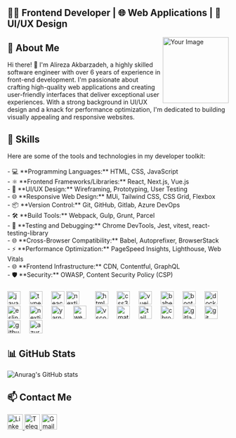 <h2 align="left">👨‍💻 Frontend Developer | 🌐 Web Applications | 🎨 UI/UX Design</h2>

<img align="right" height="150" src="https://your-new-image-url.com" alt="Your Image" />

<h2 align="left">🚀 About Me</h2>

<p align="left">
  Hi there! 👋 I'm Alireza Akbarzadeh, a highly skilled software engineer with over 6 years of experience in front-end development. I'm passionate about crafting high-quality web applications and creating user-friendly interfaces that deliver exceptional user experiences. With a strong background in UI/UX design and a knack for performance optimization, I'm dedicated to building visually appealing and responsive websites.
</p>

<h2 align="left">💼 Skills</h2>

<p align="left">
  Here are some of the tools and technologies in my developer toolkit:<br><br>
  - 💻 **Programming Languages:** HTML, CSS, JavaScript<br>
  - ⚛️ **Frontend Frameworks/Libraries:** React, Next.js, Vue.js<br>
  - 🎨 **UI/UX Design:** Wireframing, Prototyping, User Testing<br>
  - 🌐 **Responsive Web Design:** MUi, Tailwind CSS, CSS Grid, Flexbox<br>
  - 📦 **Version Control:** Git, GitHub, Gitlab, Azure DevOps<br>
  - 🛠️ **Build Tools:** Webpack, Gulp, Grunt, Parcel<br>
  - 🧪 **Testing and Debugging:** Chrome DevTools, Jest, vitest, react-testing-library<br>
  - 🌐 **Cross-Browser Compatibility:** Babel, Autoprefixer, BrowserStack<br>
  - ⚡ **Performance Optimization:** PageSpeed Insights, Lighthouse, Web Vitals<br>
  - 🌐 **Frontend Infrastructure:** CDN, Contentful, GraphQL<br>
  - 🛡️ **Security:** OWASP, Content Security Policy (CSP)
</p>

###

<div align="left">
  <img src="https://cdn.jsdelivr.net/gh/devicons/devicon/icons/javascript/javascript-original.svg" height="30" alt="javascript logo"  />
  <img width="12" />
  <img src="https://cdn.jsdelivr.net/gh/devicons/devicon/icons/typescript/typescript-original.svg" height="30" alt="typescript logo"  />
  <img width="12" />
  <img src="https://cdn.jsdelivr.net/gh/devicons/devicon/icons/react/react-original.svg" height="30" alt="react logo"  />
  <img src="https://cdn.jsdelivr.net/gh/devicons/devicon/icons/nextjs/nextjs-original.svg" height="30" alt="nextjs logo"  />
  <img width="12" />
  <img width="12" />
  <img src="https://cdn.jsdelivr.net/gh/devicons/devicon/icons/html5/html5-original.svg" height="30" alt="html5 logo"  />
  <img width="12" />
  <img src="https://cdn.jsdelivr.net/gh/devicons/devicon/icons/css3/css3-original.svg" height="30" alt="css3 logo"  />
  <img width="12" />
  <img src="https://cdn.jsdelivr.net/gh/devicons/devicon/icons/vuejs/vuejs-original.svg" height="30" alt="vuejs logo"  />
  <img width="12" />
  <img src="https://cdn.jsdelivr.net/gh/devicons/devicon/icons/babel/babel-original.svg" height="30" alt="babel logo"  />
  <img width="12" />
  <img src="https://cdn.jsdelivr.net/gh/devicons/devicon/icons/bootstrap/bootstrap-original.svg" height="30" alt="bootstrap logo"  />
  <img width="12" />
  <img src="https://cdn.jsdelivr.net/gh/devicons/devicon/icons/docker/docker-original.svg" height="30" alt="docker logo"  />
  <img width="12" />
  <img src="https://cdn.jsdelivr.net/gh/devicons/devicon/icons/eslint/eslint-original.svg" height="30" alt="eslint logo"  />
  <img width="12" />
  <img src="https://cdn.jsdelivr.net/gh/devicons/devicon/icons/nextjs/nextjs-original.svg" height="30" alt="nextjs logo"  />
  <img width="12" />
  <img src="https://cdn.jsdelivr.net/gh/devicons/devicon/icons/yarn/yarn-original.svg" height="30" alt="yarn logo"  />
  <img width="12" />
  <img src="https://cdn.jsdelivr.net/gh/devicons/devicon/icons/webpack/webpack-original.svg" height="30" alt="webpack logo"  />
  <img width="12" />
  <img src="https://cdn.jsdelivr.net/gh/devicons/devicon/icons/vscode/vscode-original.svg" height="30" alt="vscode logo"  />
  <img width="12" />
  <img src="https://cdn.jsdelivr.net/gh/devicons/devicon/icons/materialui/materialui-original.svg" height="30" alt="materialui logo"  />
  <img width="12" />
  <img src="https://cdn.jsdelivr.net/gh/devicons/devicon/icons/tailwindcss/tailwindcss-original-wordmark.svg" height="30" alt="tailwindcss logo"  />
  <img width="12" />
  <img src="https://cdn.jsdelivr.net/gh/devicons/devicon/icons/chrome/chrome-original.svg" height="30" alt="chrome logo"  />
  <img width="12" />
  <img src="https://cdn.jsdelivr.net/gh/devicons/devicon/icons/gitlab/gitlab-original.svg" height="30" alt="gitlab logo"  />
  <img width="12" />
  <img src="https://cdn.jsdelivr.net/gh/devicons/devicon/icons/git/git-original.svg" height="30" alt="git logo"  />
  <img width="12" />
  <img src="https://cdn.jsdelivr.net/gh/devicons/devicon/icons/github/github-original.svg" height="30" alt="github logo"  />
  <img width="12" />
  <img src="https://cdn.jsdelivr.net/gh/devicons/devicon/icons/azure/azure-original.svg" height="30" alt="azure logo"  />
</div>

<h2 align="left">📊 GitHub Stats</h2>

![Anurag's GitHub stats](https://github-readme-stats.vercel.app/api?username=alireza-akbarzadeh&show_icons=true&theme=radical)


<div align="center">
  <!-- Add your GitHub stats cards and charts here -->
</div>

<h2 align="left">📫 Contact Me</h2>

<div align="left">
  <a href="https://www.linkedin.com/in/alireza-akbarzadeh/" target="_blank">
    <img src="https://img.shields.io/static/v1?message=LinkedIn&logo=linkedin&label=&color=0077B5&logoColor=white&labelColor=&style=for-the-badge" height="35" alt="LinkedIn logo" />
  </a>
  <a href="https://t.me/Alireza_Akbarzadeh_dev" target="_blank">
    <img src="https://img.shields.io/static/v1?message=Telegram&logo=telegram&label=&color=2CA5E0&logoColor=white&labelColor=&style=for-the-badge" height="35" alt="Telegram logo" />
  </a>
  <a href="mailto:Alireza.Akbarzadeh.dev@gmail.com">
    <img src="https://img.shields.io/static/v1?message=Gmail&logo=gmail&label=&color=D14836&logoColor=white&labelColor=&style=for-the-badge" height="35" alt="Gmail logo" />
  </a>
</div>
